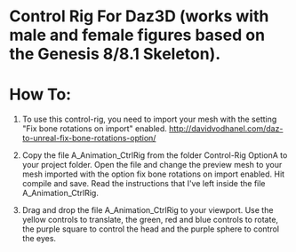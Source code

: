 # Control Rig For Daz3D (works with male and female figures based on the Genesis 8/8.1 Skeleton).

# How To:

1) To use this control-rig, you need to import your mesh with the setting "Fix bone rotations on import" enabled. http://davidvodhanel.com/daz-to-unreal-fix-bone-rotations-option/

2) Copy the file A_Animation_CtrlRig from the folder Control-Rig OptionA to your project folder. Open the file and change the preview mesh to your mesh imported with the option fix bone rotations on import enabled. Hit compile and save. Read the instructions that I've left inside the file A_Animation_CtrlRig.

3) Drag and drop the file A_Animation_CtrlRig to your viewport. Use the yellow controls  to translate, the green, red and blue controls to rotate, the purple square to control the head and the purple sphere to control the eyes.
